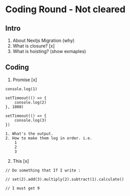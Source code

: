 # Coding Round - Not cleared

## Intro
1. About Nextjs Migration (why)
2. What is closure? [x]
3. What is hoisting? (show exmaples)

## Coding
1. Promise [x]

```
console.log(1)

setTimeout(() => {
    console.log(2)
}, 1000)

setTimeout(() => {
    console.log(3)
})

1. What's the output.
2. How to make them log in order. i.e.
    1
    2
    3
```

2. This [x]

```
// Do something that If I write : 

// set(2).add(3).multiply(2).subtract(1).calculate()

// I must get 9

```